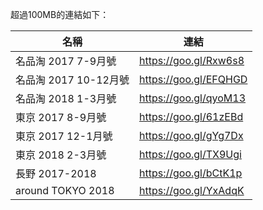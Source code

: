 超過100MB的連結如下：

名稱                  | 連結
---------------------|------------------------
名品淘 2017 7-9月號    | https://goo.gl/Rxw6s8
名品淘 2017 10-12月號  | https://goo.gl/EFQHGD
名品淘 2018 1-3月號    | https://goo.gl/qyoM13
東京 2017 8-9月號      | https://goo.gl/61zEBd
東京 2017 12-1月號     | https://goo.gl/gYg7Dx
東京 2018 2-3月號      | https://goo.gl/TX9Ugi
長野 2017-2018        | https://goo.gl/bCtK1p
around TOKYO 2018    | https://goo.gl/YxAdqK
